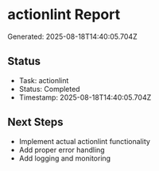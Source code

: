 # actionlint Report

Generated: 2025-08-18T14:40:05.704Z

## Status
- Task: actionlint
- Status: Completed
- Timestamp: 2025-08-18T14:40:05.704Z

## Next Steps
- Implement actual actionlint functionality
- Add proper error handling
- Add logging and monitoring
